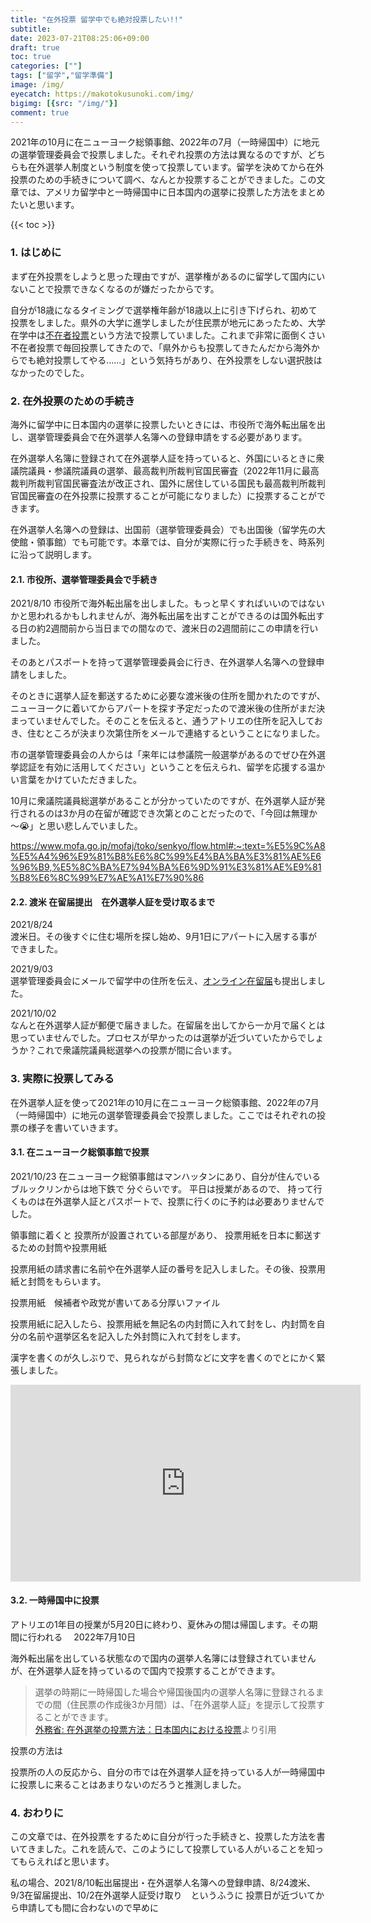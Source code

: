 ```yaml
---
title: "在外投票 留学中でも絶対投票したい!!"
subtitle: 
date: 2023-07-21T08:25:06+09:00
draft: true
toc: true
categories: [""]
tags: ["留学","留学準備"]
image: /img/
eyecatch: https://makotokusunoki.com/img/
bigimg: [{src: "/img/"}]
comment: true
---
```


2021年の10月に在ニューヨーク総領事館、2022年の7月（一時帰国中）に地元の選挙管理委員会で投票しました。それぞれ投票の方法は異なるのですが、どちらも在外選挙人制度という制度を使って投票しています。留学を決めてから在外投票のための手続きについて調べ、なんとか投票することができました。この文章では、アメリカ留学中と一時帰国中に日本国内の選挙に投票した方法をまとめたいと思います。

{{< toc >}}

### 1. はじめに
まず在外投票をしようと思った理由ですが、選挙権があるのに留学して国内にいないことで投票できなくなるのが嫌だったからです。  

自分が18歳になるタイミングで選挙権年齢が18歳以上に引き下げられ、初めて投票をしました。県外の大学に進学しましたが住民票が地元にあったため、大学在学中は[不在者投票](https://www.soumu.go.jp/senkyo/senkyo_s/naruhodo/naruhodo05.html#chapter2)という方法で投票していました。これまで非常に面倒くさい不在者投票で毎回投票してきたので、「県外からも投票してきたんだから海外からでも絶対投票してやる……」という気持ちがあり、在外投票をしない選択肢はなかったのでした。

### 2. 在外投票のための手続き
海外に留学中に日本国内の選挙に投票したいときには、市役所で海外転出届を出し、選挙管理委員会で在外選挙人名簿への登録申請をする必要があります。  

在外選挙人名簿に登録されて在外選挙人証を持っていると、外国にいるときに衆議院議員・参議院議員の選挙、最高裁判所裁判官国民審査（2022年11月に最高裁判所裁判官国民審査法が改正され、国外に居住している国民も最高裁判所裁判官国民審査の在外投票に投票することが可能になりました）に投票することができます。  

在外選挙人名簿への登録は、出国前（選挙管理委員会）でも出国後（留学先の大使館・領事館）でも可能です。本章では、自分が実際に行った手続きを、時系列に沿って説明します。

#### 2.1. 市役所、選挙管理委員会で手続き
2021/8/10 
市役所で海外転出届を出しました。もっと早くすればいいのではないかと思われるかもしれませんが、海外転出届を出すことができるのは国外転出する日の約2週間前から当日までの間なので、渡米日の2週間前にこの申請を行いました。

そのあとパスポートを持って選挙管理委員会に行き、在外選挙人名簿への登録申請をしました。

そのときに選挙人証を郵送するために必要な渡米後の住所を聞かれたのですが、ニューヨークに着いてからアパートを探す予定だったので渡米後の住所がまだ決まっていませんでした。そのことを伝えると、通うアトリエの住所を記入しておき、住むところが決まり次第住所をメールで連絡するということになりました。  

市の選挙管理委員会の人からは「来年には参議院一般選挙があるのでぜひ在外選挙認証を有効に活用してください」ということを伝えられ、留学を応援する温かい言葉をかけていただきました。  

10月に衆議院議員総選挙があることが分かっていたのですが、在外選挙人証が発行されるのは3か月の在留が確認でき次第とのことだったので、「今回は無理か～😭」と思い悲しんでいました。


https://www.mofa.go.jp/mofaj/toko/senkyo/flow.html#:~:text=%E5%9C%A8%E5%A4%96%E9%81%B8%E6%8C%99%E4%BA%BA%E3%81%AE%E6%96%B9,%E5%8C%BA%E7%94%BA%E6%9D%91%E3%81%AE%E9%81%B8%E6%8C%99%E7%AE%A1%E7%90%86

#### 2.2. 渡米 在留届提出　在外選挙人証を受け取るまで
2021/8/24  
渡米日。その後すぐに住む場所を探し始め、9月1日にアパートに入居する事ができました。  

2021/9/03  
選挙管理委員会にメールで留学中の住所を伝え、[オンライン在留届](https://www.ezairyu.mofa.go.jp/RRnet/index.html)も提出しました。  

2021/10/02  
なんと在外選挙人証が郵便で届きました。在留届を出してから一か月で届くとは思っていませんでした。プロセスが早かったのは選挙が近づいていたからでしょうか？これで衆議院議員総選挙への投票が間に合います。

### 3. 実際に投票してみる
在外選挙人証を使って2021年の10月に在ニューヨーク総領事館、2022年の7月（一時帰国中）に地元の選挙管理委員会で投票しました。ここではそれぞれの投票の様子を書いていきます。
#### 3.1. 在ニューヨーク総領事館で投票
2021/10/23 
在ニューヨーク総領事館はマンハッタンにあり、自分が住んでいるブルックリンからは地下鉄で 分ぐらいです。
平日は授業があるので、
持って行くものは在外選挙人証とパスポートで、投票に行くのに予約は必要ありませんでした。  

領事館に着くと
投票所が設置されている部屋があり、
投票用紙を日本に郵送するための封筒や投票用紙

投票用紙の請求書に名前や在外選挙人証の番号を記入しました。その後、投票用紙と封筒をもらいます。

投票用紙　候補者や政党が書いてある分厚いファイル

投票用紙に記入したら、投票用紙を無記名の内封筒に入れて封をし、内封筒を自分の名前や選挙区名を記入した外封筒に入れて封をします。

漢字を書くのが久しぶりで、見られながら封筒などに文字を書くのでとにかく緊張しました。



<iframe width="560" height="315" src="https://www.youtube.com/embed/_eqwr_g6ksc" title="YouTube video player" frameborder="0" allow="accelerometer; autoplay; clipboard-write; encrypted-media; gyroscope; picture-in-picture; web-share" allowfullscreen></iframe>

#### 3.2. 一時帰国中に投票

アトリエの1年目の授業が5月20日に終わり、夏休みの間は帰国します。その期間に行われる　
2022年7月10日

海外転出届を出している状態なので国内の選挙人名簿には登録されていませんが、在外選挙人証を持っているので国内で投票することができます。


> 選挙の時期に一時帰国した場合や帰国後国内の選挙人名簿に登録されるまでの間（住民票の作成後3か月間）は、「在外選挙人証」を提示して投票することができます。  
>[外務省: 在外選挙の投票方法：日本国内における投票](https://www.mofa.go.jp/mofaj/toko/senkyo/vote3.html)より引用

投票の方法は

投票所の人の反応から、自分の市では在外選挙人証を持っている人が一時帰国中に投票しに来ることはあまりないのだろうと推測しました。

### 4. おわりに

この文章では、在外投票をするために自分が行った手続きと、投票した方法を書いてきました。これを読んで、このようにして投票している人がいることを知ってもらえればと思います。

私の場合、2021/8/10転出届提出・在外選挙人名簿への登録申請、8/24渡米、9/3在留届提出、10/2在外選挙人証受け取り　というふうに
投票日が近づいてから申請しても間に合わないので早めに

